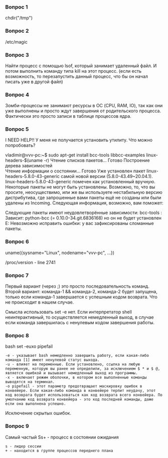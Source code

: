 ### Вопрос 1

chdir("/tmp")

### Вопрос 2

/etc/magic

### Вопрос 3

Найти процесс с помощью lsof, который занимает удаленный файл. И потом выполнить команду типа kill на этот процесс. (если есть возможность, то перезапустить данный процесс, что бы он начал писать уже в другой файл)

### Вопрос 4

Зомби-процессы не занимают ресурсы в ОС (CPU, RAM, IO), так как они уже выполнены и просто ждут завершения от родительского процесса.
Фактически это просто записи в таблице процессов ядра.

### Вопрос 5

I NEED HELP!! У меня не получается установить утилиту. Что можно попробовать?

vladimir@vvv-pc:~$ sudo apt-get install bcc-tools libbcc-examples linux-headers-$(uname -r)
Чтение списков пакетов… Готово
Построение дерева зависимостей       
Чтение информации о состоянии… Готово
Уже установлен пакет linux-headers-5.8.0-43-generic самой новой версии (5.8.0-43.49~20.04.1).
linux-headers-5.8.0-43-generic помечен как установленный вручную.
Некоторые пакеты не могут быть установлены. Возможно, то, что вы просите,
неосуществимо, или же вы используете нестабильную версию дистрибутива, где
запрошенные вами пакеты ещё не созданы или были удалены из Incoming.
Следующая информация, возможно, вам поможет:

Следующие пакеты имеют неудовлетворённые зависимости:
 bcc-tools : Зависит: python-bcc (= 0.10.0-34.git.6836168) но он не будет установлен
E: Невозможно исправить ошибки: у вас зафиксированы сломанные пакеты.


### Вопрос 6
 uname({sysname="Linux", nodename="vvv-pc", ...})

 /proc/version - line 2741

### Вопрос 7
Первый вариант (через ;) это просто последовательность команд.
Второй вариант: команда-1 && команда-2, команда-2 будет запущена, только если команда-1 завершается с успешным кодом возврата. Что не происходит в нашем случае.

Смысла использовать set -e нет. 
Если интерпретатор shell неинтерактивный, то осуществляется немедленный выход, в случае если команда завершилась с ненулевым кодом завершения работы.

### Вопрос 8

bash set -euxo pipefail 

    -е - указывает bash немедленно завершить работу, если какая-либо команда [1] имеет ненулевой статус выхода. 
    -u - влияет на переменные. Если установлено, ссылка на любую переменную, которую вы ранее не определили, за исключением $ * и $ @, является ошибкой и вызывает немедленный выход из программы.
    -x - включает режим оболочки, в котором все выполненные команды выводятся на терминал.
    -о pipefail - этот параметр предотвращает маскировку ошибок в конвейере. Если какая-либо команда в конвейере терпит неудачу, этот код возврата будет использоваться как код возврата всего конвейера. По умолчанию код возврата конвейера - это код последней команды, даже если она выполнена успешно.


Исключение скрытых ошибок.

### Вопрос 9

Самый частый Ss+ - процесс в состоянии ожидания

    s - лидер сессии
    + - находится в группе процессов переднего плана